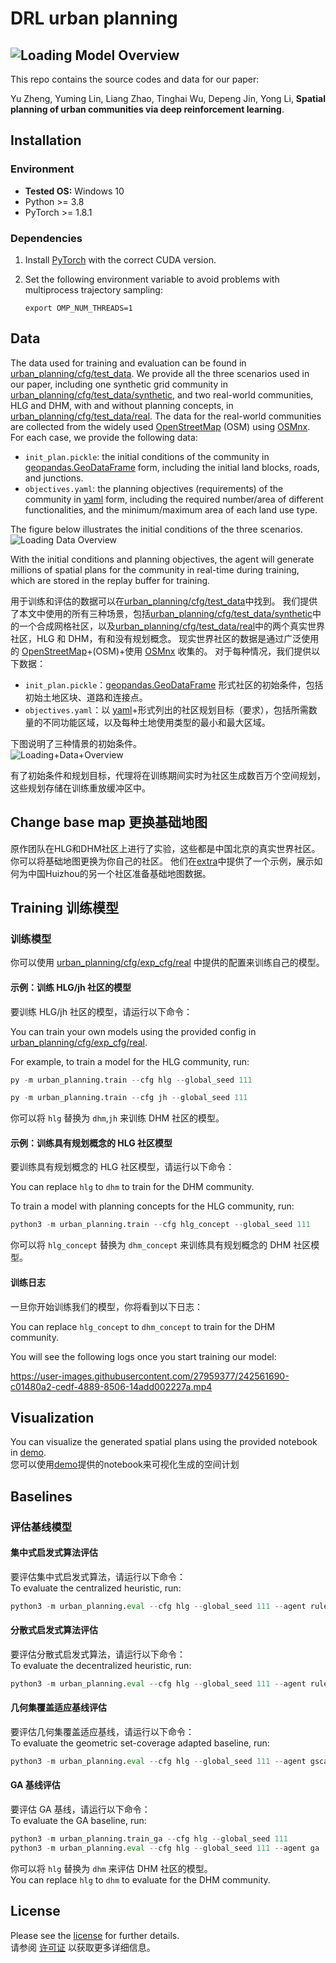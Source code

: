 # DRL urban planning

![Loading Model Overview](assets/pipeline_v3.png "Model Overview")
---

This repo contains the source codes and data for our paper:

Yu Zheng, Yuming Lin, Liang Zhao, Tinghai Wu, Depeng Jin, Yong Li,  **Spatial planning of urban communities via deep reinforcement learning**.

## Installation

### Environment

* **Tested OS:** Windows 10
* Python >= 3.8
* PyTorch >= 1.8.1

### Dependencies

1. Install [PyTorch](https://pytorch.org/get-started/previous-versions/) with the correct CUDA version.
2. Set the following environment variable to avoid problems with multiprocess trajectory sampling:

    ```
    export OMP_NUM_THREADS=1
    ```

## Data

The data used for training and evaluation can be found in [urban_planning/cfg/test_data](urban_planning/cfg/test_data).
We provide all the three scenarios used in our paper, including one synthetic grid community in [urban_planning/cfg/test_data/synthetic](urban_planning/cfg/test_data/synthetic), and two real-world communities, HLG and DHM, with and without planning concepts, in [urban_planning/cfg/test_data/real](urban_planning/cfg/test_data/real).
The data for the real-world communities are collected from the widely used [OpenStreetMap](https://www.openstreetmap.org/) (OSM) using [OSMnx](https://github.com/gboeing/osmnx).
For each case, we provide the following data:

* `init_plan.pickle`: the initial conditions of the community in [geopandas.GeoDataFrame](https://geopandas.org/en/stable/docs/reference/api/geopandas.GeoDataFrame.html) form, including the initial land blocks, roads, and junctions.
* `objectives.yaml`: the planning objectives (requirements) of the community in [yaml](https://yaml.org/) form, including the required number/area of different functionalities, and the minimum/maximum area of each land use type.

The figure below illustrates the initial conditions of the three scenarios.  
![Loading Data Overview](assets/initial_conditions.png "Initial Conditions")

With the initial conditions and planning objectives, the agent will generate millions of spatial plans for the community in real-time during training, which are stored in the replay buffer for training.  
  
用于训练和评估的数据可以在[urban_planning/cfg/test_data](urban_planning/cfg/test_data)中找到。
我们提供了本文中使用的所有三种场景，包括[urban_planning/cfg/test_data/synthetic](urban_planning/cfg/test_data/synthetic)中的一个合成网格社区，以及[urban_planning/cfg/test_data/real](urban_planning/cfg/test_data/real)中的两个真实世界社区，HLG 和 DHM，有和没有规划概念。
现实世界社区的数据是通过广泛使用的 [OpenStreetMap](https://www.openstreetmap.org/)+(OSM)+使用 [OSMnx](https://github.com/gboeing/osmnx) 收集的。
对于每种情况，我们提供以下数据：  

* `init_plan.pickle`：[geopandas.GeoDataFrame](https://geopandas.org/en/stable/docs/reference/api/geopandas.GeoDataFrame.html) 形式社区的初始条件，包括初始土地区块、道路和连接点。
* `objectives.yaml`：以 [yaml](https://yaml.org/)+形式列出的社区规划目标（要求），包括所需数量的不同功能区域，以及每种土地使用类型的最小和最大区域。

下图说明了三种情景的初始条件。  
![Loading+Data+Overview](assets/initial_conditions.png "初始条件")

有了初始条件和规划目标，代理将在训练期间实时为社区生成数百万个空间规划，这些规划存储在训练重放缓冲区中。

## Change base map 更换基础地图
原作团队在HLG和DHM社区上进行了实验，这些都是中国北京的真实世界社区。
你可以将基础地图更换为你自己的社区。
他们在[extra](extra)中提供了一个示例，展示如何为中国Huizhou的另一个社区准备基础地图数据。



## Training 训练模型  

### 训练模型

你可以使用 [urban_planning/cfg/exp_cfg/real](urban_planning/cfg/exp_cfg/real) 中提供的配置来训练自己的模型。

#### 示例：训练 HLG/jh 社区的模型

要训练 HLG/jh 社区的模型，请运行以下命令：

You can train your own models using the provided config in [urban_planning/cfg/exp_cfg/real](urban_planning/cfg/exp_cfg/real).  

For example, to train a model for the HLG community, run:

```python
py -m urban_planning.train --cfg hlg --global_seed 111

py -m urban_planning.train --cfg jh --global_seed 111
```

你可以将 `hlg` 替换为 `dhm`,`jh` 来训练 DHM 社区的模型。

#### 示例：训练具有规划概念的 HLG 社区模型

要训练具有规划概念的 HLG 社区模型，请运行以下命令：

You can replace `hlg` to `dhm` to train for the DHM community.  

To train a model with planning concepts for the HLG community, run:

```python
python3 -m urban_planning.train --cfg hlg_concept --global_seed 111
```  

你可以将 `hlg_concept` 替换为 `dhm_concept` 来训练具有规划概念的 DHM 社区模型。

#### 训练日志

一旦你开始训练我们的模型，你将看到以下日志：

You can replace `hlg_concept` to `dhm_concept` to train for the DHM community.  

You will see the following logs once you start training our model:

<https://user-images.githubusercontent.com/27959377/242561690-c01480a2-cedf-4889-8506-14add002227a.mp4>

## Visualization  

You can visualize the generated spatial plans using the provided notebook in [demo](demo).  
您可以使用[demo](demo)提供的notebook来可视化生成的空间计划

## Baselines  

### 评估基线模型

#### 集中式启发式算法评估

要评估集中式启发式算法，请运行以下命令：  
To evaluate the centralized heuristic, run:  

```python
python3 -m urban_planning.eval --cfg hlg --global_seed 111 --agent rule-centralized
```

#### 分散式启发式算法评估

要评估分散式启发式算法，请运行以下命令：  
To evaluate the decentralized heuristic, run:  

```python
python3 -m urban_planning.eval --cfg hlg --global_seed 111 --agent rule-decentralized
```

#### 几何集覆盖适应基线评估

要评估几何集覆盖适应基线，请运行以下命令：  
To evaluate the geometric set-coverage adapted baseline, run:  

```python
python3 -m urban_planning.eval --cfg hlg --global_seed 111 --agent gsca
```

#### GA 基线评估

要评估 GA 基线，请运行以下命令：  
To evaluate the GA baseline, run:

```python
python3 -m urban_planning.train_ga --cfg hlg --global_seed 111
python3 -m urban_planning.eval --cfg hlg --global_seed 111 --agent ga
```

你可以将 `hlg` 替换为 `dhm` 来评估 DHM 社区的模型。  
You can replace `hlg` to `dhm` to evaluate for the DHM community.

## License

Please see the [license](LICENSE) for further details.  
请参阅 [许可证](LICENSE) 以获取更多详细信息。
